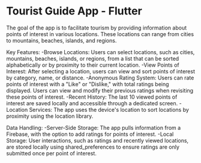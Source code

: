 # Tourist Guide App - Flutter

The goal of the app is to facilitate tourism by providing information about points of interest in various locations. These locations can range from cities to mountains, beaches, islands, and regions.

Key Features:
-Browse Locations: Users can select locations, such as cities, mountains, beaches, islands, or regions, from a list that can be sorted alphabetically or by proximity to their current location.
-View Points of Interest: After selecting a location, users can view and sort points of interest by category, name, or distance.
-Anonymous Rating System: Users can rate points of interest with a "Like" or "Dislike," with total ratings being displayed. Users can view and modify their previous ratings when revisiting these points of interest.
-Recent History: The last 10 viewed points of interest are saved locally and accessible through a dedicated screen.
-Location Services: The app uses the device's location to sort locations by proximity using the location library.

Data Handling:
-Server-Side Storage: The app pulls information from a Firebase, with the option to add ratings for points of interest.
-Local Storage: User interactions, such as ratings and recently viewed locations, are stored locally using shared_preferences to ensure ratings are only submitted once per point of interest.

